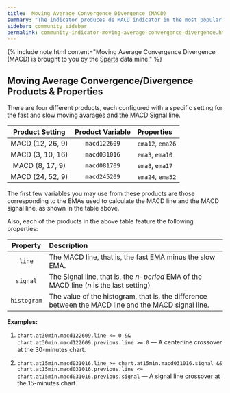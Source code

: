 ```yaml
---
title:  Moving Average Convergence Divergence (MACD)
summary: "The indicator produces de MACD indicator in the most popular 12, 26, 9 setting, and the following less usual settings: a fast 3, 10, 16, an intermediate 8, 17, 9, and a slow 24, 52, 9."
sidebar: community_sidebar
permalink: community-indicator-moving-average-convergence-divergence.html
---
```


{% include note.html content="Moving Average Convergence Divergence (MACD) is brought to you by the [Sparta](community-data-mine-sparta.html) data mine." %}

## Moving Average Convergence/Divergence Products & Properties

There are four different products, each configured with a specific setting for the fast and slow moving avarages and the MACD Signal line.

| Product Setting | Product Variable | Properties |
| :---: | :---: | :--- |
| MACD (12, 26, 9) | ```macd122609``` | ```ema12```, ```ema26``` |
| MACD (3, 10, 16) | ```macd031016``` | ```ema3```, ```ema10``` |
| MACD (8, 17, 9) | ```macd081709``` | ```ema8```, ```ema17``` |
| MACD (24, 52, 9) | ```macd245209``` | ```ema24```, ```ema52``` |

The first few variables you may use from these products are those corresponding to the EMAs used to calculate the MACD line and the MACD signal line, as shown in the table above.

Also, each of the products in the above table feature the following properties:

| Property | Description |
| :---: | :--- |
| ```line``` | The MACD line, that is, the fast EMA minus the slow EMA. |
| ```signal``` | The Signal line, that is, the *n-period* EMA of the MACD line (*n* is the last setting) |
| ```histogram``` | The value of the histogram, that is, the difference between the MACD line and the MACD signal line. |

**Examples:**

1. ```chart.at30min.macd122609.line <= 0 && chart.at30min.macd122609.previous.line >= 0``` — A centerline crossover at the 30-minutes chart.

1. ```chart.at15min.macd031016.line >= chart.at15min.macd031016.signal && chart.at15min.macd031016.previous.line <= chart.at15min.macd031016.previous.signal``` — A signal line crossover at the 15-minutes chart.
